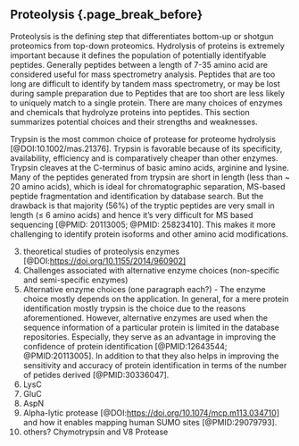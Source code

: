 ## Proteolysis {.page_break_before}

Proteolysis is the defining step that differentiates bottom-up or shotgun proteomics from top-down proteomics. 
Hydrolysis of proteins is extremely important because it defines the population of potentially identifyable peptides. 
Generally peptides between a length of 7-35 amino acid are considered useful for mass spectrometry analysis.
Peptides that are too long are difficult to identify by tandem mass spectrometry, or may be lost during sample preparation due to 
Peptides that are too short are less likely to uniquely match to a single protein. 
There are many choices of enzymes and chemicals that hydrolyze proteins into peptides. 
This section summarizes potential choices and their strengths and weaknesses. 

Trypsin is the most common choice of protease for proteome hydrolysis [@DOI:10.1002/mas.21376].
Trypsin is favorable because of its specificity, availability, efficiency and is comparatively cheaper than other enzymes. 
Trypsin cleaves at the C-terminus of basic amino acids, arginine and lysine. 
Many of the peptides generated from trypsin are short in length (less than ~ 20 amino acids), which is ideal for chromatographic separation, MS-based peptide fragmentation and identification by database search.
But the drawback is that majority (56%) of the tryptic peptides are very small in length (≤ 6 amino acids) and hence it’s very difficult for MS based sequencing [@PMID: 20113005; @PMID: 25823410].
This makes it more challenging to identify protein isoforms and other amino acid modifications.


3. theoretical studies of proteolysis enzymes [@DOI:https://doi.org/10.1155/2014/960902]
4. Challenges associated with alternative enzyme choices (non-specific and semi-specific enzymes)
5. Alternative enzyme choices (one paragraph each?) - 
The enzyme choice mostly depends on the application.
In general, for a mere protein identification mostly trypsin is the choice due to the reasons aforementioned.
However, alternative enzymes are used when the sequence information of a particular protein is limited in the database repositories. 
Especially, they serve as an advantage in improving the confidence of protein identification [@PMID:12643544; @PMID:20113005].
In addition to that they also helps in improving the sensitivity and accuracy of protein identification in terms of the number of petides derived [@PMID:30336047].
6. LysC
7. GluC
8. AspN
9. Alpha-lytic protease [@DOI:https://doi.org/10.1074/mcp.m113.034710] and how it enables mapping human SUMO sites [@PMID:29079793].
10. others? Chymotrypsin and V8 Protease

